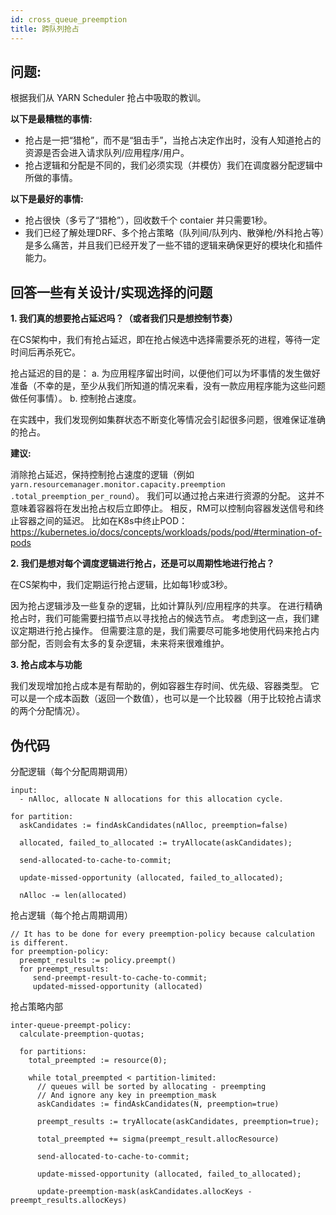 ```yaml
---
id: cross_queue_preemption
title: 跨队列抢占
---
```


<!--
Licensed to the Apache Software Foundation (ASF) under one
or more contributor license agreements.  See the NOTICE file
distributed with this work for additional information
regarding copyright ownership.  The ASF licenses this file
to you under the Apache License, Version 2.0 (the
"License"); you may not use this file except in compliance
with the License.  You may obtain a copy of the License at

  http://www.apache.org/licenses/LICENSE-2.0

Unless required by applicable law or agreed to in writing,
software distributed under the License is distributed on an
"AS IS" BASIS, WITHOUT WARRANTIES OR CONDITIONS OF ANY
KIND, either express or implied.  See the License for the
specific language governing permissions and limitations
under the License.
-->

## 问题:

根据我们从 YARN Scheduler 抢占中吸取的教训。

**以下是最糟糕的事情:** 

- 抢占是一把“猎枪”，而不是“狙击手”，当抢占决定作出时，没有人知道抢占的资源是否会进入请求队列/应用程序/用户。
- 抢占逻辑和分配是不同的，我们必须实现（并模仿）我们在调度器分配逻辑中所做的事情。

**以下是最好的事情:**

- 抢占很快（多亏了“猎枪”），回收数千个 contaier 并只需要1秒。
- 我们已经了解处理DRF、多个抢占策略（队列间/队列内、散弹枪/外科抢占等）是多么痛苦，并且我们已经开发了一些不错的逻辑来确保更好的模块化和插件能力。

## 回答一些有关设计/实现选择的问题

**1\. 我们真的想要抢占延迟吗？（或者我们只是想控制节奏）**

在CS架构中，我们有抢占延迟，即在抢占候选中选择需要杀死的进程，等待一定时间后再杀死它。

抢占延迟的目的是：
a. 为应用程序留出时间，以便他们可以为坏事情的发生做好准备（不幸的是，至少从我们所知道的情况来看，没有一款应用程序能为这些问题做任何事情）。
b. 控制抢占速度。

在实践中，我们发现例如集群状态不断变化等情况会引起很多问题，很难保证准确的抢占。

**建议:**

消除抢占延迟，保持控制抢占速度的逻辑（例如 ```yarn.resourcemanager.monitor.capacity.preemption
.total_preemption_per_round```）。
我们可以通过抢占来进行资源的分配。
这并不意味着容器将在发出抢占权后立即停止。
相反，RM可以控制向容器发送信号和终止容器之间的延迟。
比如在K8s中终止POD：https://kubernetes.io/docs/concepts/workloads/pods/pod/#termination-of-pods

**2\. 我们是想对每个调度逻辑进行抢占，还是可以周期性地进行抢占？**

在CS架构中，我们定期运行抢占逻辑，比如每1秒或3秒。

因为抢占逻辑涉及一些复杂的逻辑，比如计算队列/应用程序的共享。
在进行精确抢占时，我们可能需要扫描节点以寻找抢占的候选节点。
考虑到这一点，我们建议定期进行抢占操作。
但需要注意的是，我们需要尽可能多地使用代码来抢占内部分配，否则会有太多的复杂逻辑，未来将来很难维护。


**3\. 抢占成本与功能**

我们发现增加抢占成本是有帮助的，例如容器生存时间、优先级、容器类型。
它可以是一个成本函数（返回一个数值），也可以是一个比较器（用于比较抢占请求的两个分配情况）。

## 伪代码

分配逻辑（每个分配周期调用）

```
input:
  - nAlloc, allocate N allocations for this allocation cycle.

for partition: 
  askCandidates := findAskCandidates(nAlloc, preemption=false)
  
  allocated, failed_to_allocated := tryAllocate(askCandidates);
  
  send-allocated-to-cache-to-commit;
  
  update-missed-opportunity (allocated, failed_to_allocated);
  
  nAlloc -= len(allocated)   
```

抢占逻辑（每个抢占周期调用）

```
// It has to be done for every preemption-policy because calculation is different.
for preemption-policy: 
  preempt_results := policy.preempt()
  for preempt_results: 
     send-preempt-result-to-cache-to-commit;
     updated-missed-opportunity (allocated)
```

抢占策略内部

```
inter-queue-preempt-policy:
  calculate-preemption-quotas;
  
  for partitions:
    total_preempted := resource(0);
    
    while total_preempted < partition-limited:
      // queues will be sorted by allocating - preempting
      // And ignore any key in preemption_mask
      askCandidates := findAskCandidates(N, preemption=true)
      
      preempt_results := tryAllocate(askCandidates, preemption=true);
      
      total_preempted += sigma(preempt_result.allocResource)
      
      send-allocated-to-cache-to-commit;
      
      update-missed-opportunity (allocated, failed_to_allocated);
      
      update-preemption-mask(askCandidates.allocKeys - preempt_results.allocKeys)
```